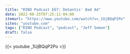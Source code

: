 ```yaml
---
title: "RINO Podcast E67: DeSantis' Bad Ad"
date: 2022-08-25T07:25:11-04:00
itemurl: "https://www.youtube.com/watch?v=_1UjBQqP2Po"
sites: "youtube.com"
tags: ["RINO Podcast", "podcast", "Jeff Semon"]
draft: false
---
```


{{< youtube _1UjBQqP2Po >}}